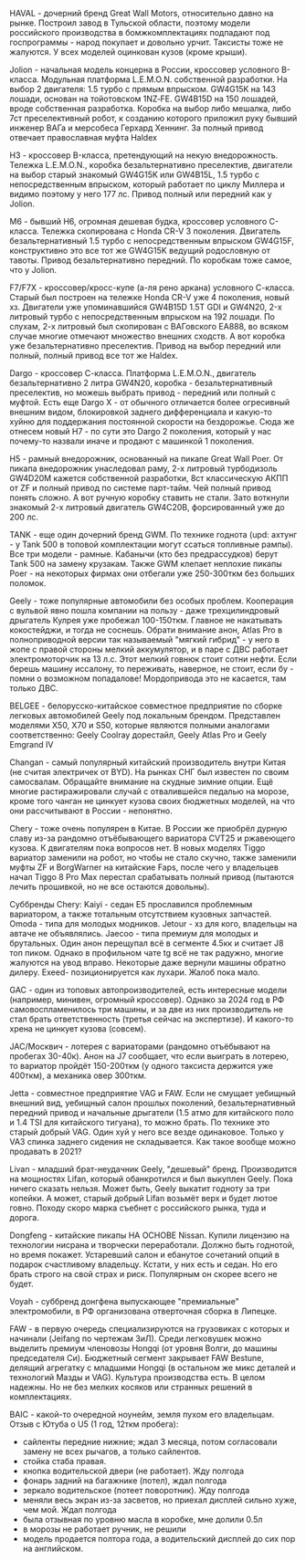 HAVAL - дочерний бренд Great Wall Motors, относительно давно на рынке. Построил завод в Тульской области, поэтому модели российского производства в бомжкомплектациях подпадают под госпрограммы - народ покупает и довольно урчит. Таксисты тоже не жалуются. У всех моделей оцинкован кузов (кроме крыши).

Jolion - начальная модель концерна в России, кроссовер условного B-класса. Модульная платформа L.E.M.O.N. собственной разработки. На выбор 2 двигателя: 1.5 турбо с прямым впрыском. GW4G15K на 143 лошади, основан на тойотовском 1NZ‑FE. GW4B15D на 150 лошадей, вроде собственная разработка. Коробка на выбор либо мешалка, либо 7ст преселективный робот, к созданию которого приложил руку бывший инженер ВАГа и мерсобеса Герхард Хеннинг. За полный привод отвечает православная муфта Haldex

H3 - кроссовер B-класса, претендующий на некую внедорожность. Тележка L.E.M.O.N., коробка безальтернативно преселектив, двигатели на выбор старый знакомый GW4G15K или GW4B15L, 1.5 турбо с непосредственным впрыском, который работает по циклу Миллера и видимо поэтому у него 177 лс. Привод полный или передний как у Jolion.

M6 - бывший H6, огромная дешевая будка, кроссовер условного С-класса. Тележка скопирована с Honda CR-V 3 поколения. Двигатель безальтернативный 1.5 турбо с непосредственным впрыском GW4G15F, конструктивно это все тот же GW4G15K ведущий родословную от тавоты. Привод безальтернативно передний. По коробкам тоже самое, что у Jolion.

F7/F7X - кроссовер/кросс-купе (а-ля рено аркана) условного С-класса. Старый был построен на тележке Honda CR-V уже 4 поколения, новый хз. Двигатели уже упоминавшийся GW4B15D 1.5T GDI и GW4N20, 2-х литровый турбо с непосредственным впрыском на 192 лошади. По слухам, 2-х литровый был скопирован с ВАГовского EA888, во всяком случае многие отмечают множество внешних сходств. А вот коробка уже безальтернативно преселектив. Привод на выбор передний или полный, полный привод все тот же Haldex.

Dargo - кроссовер С-класса. Платформа L.E.M.O.N., двигатель безальтернативно 2 литра GW4N20, коробка - безальтернативный преселектив, но можешь выбрать привод - передний или полный с муфтой. Есть еще Dargo X - от обычного отличается более огресивный внешним видом, блокировкой заднего дифференциала и какую-то хуйню для поддержания постоянной скорости на бездорожье. Сюда же отнесем новый H7 - по сути это Dargo 2 поколения, который у нас почему-то назвали иначе и продают с машинкой 1 поколения.

H5 - рамный внедорожник, основанный на пикапе Great Wall Poer. От пикапа внедорожник унаследовал раму, 2-х литровый турбодизоль GW4D20M кажется собственной разработки, 8ст классическую АКПП от ZF и полный привод по системе парт-тайм. Чей полный привод понять сложно. А вот ручную коробку ставить не стали. Зато воткнули знакомый 2-х литровый двигатель GW4C20B, форсированный уже до 200 лс.

TANK - еще один дочерний бренд GWM. По технике годнота (upd: ахтунг - у Tank 500 в топовой комплектации могут ссаться топливные рампы). Все три модели - рамные. Кабанычи (кто без предрассудков) берут Tank 500 на замену крузакам.
Также GWM клепает неплохие пикапы Poer - на некоторых фирмах они отбегали уже 250-300ткм без больших поломок.


Geely - тоже популярные автомобили без особых проблем. Кооперация с вульвой явно пошла компании на пользу - даже трехцилиндровый дрыгатель Кулрея уже пробежал 100-150ткм. Главное не накатывать кокостейджи, и тогда не соснешь.
Обрати внимание анон, Atlas Pro в полноприводной версии так называемый "мягкий гибрид" - у него в жопе с правой стороны мелкий аккумулятор, и в паре с ДВС работает электромоторчик на 13 л.с. Этот мелкий говнюк стоит сотни нефти. Если берешь машину иссалону, то переживать, наверное, не стоит, если бу - помни о возможном попадалове! Мордопривода это не касается, там только ДВС.

BELGEE - белорусско-китайское совместное предприятие по сборке легковых автомобилей Geely под локальным брендом. Представлен моделями X50, X70 и S50, которые являются полными аналогами соответственно: Geely Coolray дорестайл, Geely Atlas Pro и Geely Emgrand IV



Changan - самый популярный китайский производитель внутри Китая (не считая электричек от BYD). На рынках СНГ был известен по своим самосвалам. Обращайте внимание на скудные зимние опции. Ещё многие растиражировали случай с отвалившейся педалью на морозе, кроме того чанган не цинкует кузова своих бюджетных моделей, на что они рассчитывают в России - непонятно.



Chery - тоже очень популярен в Китае. В России же приобрёл дурную славу из-за рандомно отъёбывающего вариатора CVT25 и ржавеющего кузова. К двигателям пока вопросов нет.
В новых моделях Tiggo вариатор заменили на робот, но чтобы не стало скучно, также заменили муфты ZF и BorgWarner на китайские Faps, после чего у владельцев начал Tiggo 8 Pro Max перестал срабатывать полный привод (пытаются лечить прошивкой, но не все остаются довольны).

Суббренды Chery:
Kaiyi - седан E5 прославился проблемным вариатором, а также тотальным отсутствием кузовных запчастей.
Omoda - типа для молодых модников.
Jetour - хз для кого, владельцы на автаче не объявлялись.
Jaecoo - типа премиум для молодых и брутальных. Один анон перещупал всё в сегменте 4.5кк и считает J8 топ пиком. Однако в профильном чате tg всё не так радужно, многие жалуются на увод вправо. Некоторые даже вернули машины обратно дилеру.
Exeed- позиционируется как лухари. Жалоб пока мало.



GAC - один из топовых автопроизводителей, есть интересные модели (например, минивен, огромный кроссовер). Однако за 2024 год в РФ самовоспламенилось три машины, и за две из них производитель не стал брать ответственность (третья сейчас на экспертизе). И какого-то хрена не цинкует кузова (совсем).



JAC/Москвич - лотерея с вариаторами (рандомно отъёбывают на пробегах 30-40к). Анон на J7 сообщает, что если выиграть в лотерею, то вариатор пройдёт 150-200ткм (у одного таксиста держится уже 400ткм), а механика овер 300ткм.



Jetta - совместное предприятие VAG и FAW. Если не смущает уебищный внешний вид, уебищный салон прошлых поколений, безальтернативный передний привод и начальные дрыгатели (1.5 атмо для китайского поло и 1.4 TSI для китайского тигуана), то можно брать. По технике это старый добрый VAG. Один хуй у него все везде одинаковое. Только у VA3 спинка заднего сидения не складывается. Как такое вообще можно продавать в 2021?



Livan - младший брат-неудачник Geely, "дешевый" бренд. Производится на мощностях Lifan, который обанкротился и был выкуплен Geely. Пока ничего сказать нельзя. Может быть, Geely выкатит годноту за три копейки. А может, старый добрый Lifan возьмёт верх и будет лютое говно. Походу скоро марка съебнет с российского рынка, туда и дорога.



Dongfeng - китайские пикапы НА ОСНОВЕ Nissan. Купили лицензию на технологии нисрана и творчески переработали. Должно быть годнотой, но время покажет. Устаревший салон и ебанутое сочетаний опций в подарок счастливому владельцу. Кстати, у них есть и седан. Но его брать строго на свой страх и риск. Популярным он скорее всего не будет.

Voyah - суббренд донгфена выпускающее "премиальные" электромобили, в РФ организована отверточная сборка в Липецке.


FAW - в первую очередь специализируются на грузовиках с которых и начинали (Jeifang по чертежам ЗиЛ). Среди легковушек можно выделить премиум членовозы
Hongqi (от уровня Волги, до машины председателя Си). Бюджетный сегмент закрывает FAW Bestune, делящий агрегатку с младшими Hongqi (в остальном же микс деталей и технологий Мазды и VAG). Культура производства есть. В целом надежны. Но не без мелких косяков или странных решений в комплектациях.



BAIC - какой-то очередной ноунейм, земля пухом его владельцам. Отзыв с Ютуба о U5 (1 год, 12ткм пробега):
- сайленты передние нижние; ждал 3 месяца, потом согласовали замену не всех рычагов, а только сайлентов.
- стойка стаба правая.
- кнопка водительской двери (не работает). Жду полгода
- фонарь задний на багажнике (потел), ждал полгода
- зеркало водительское (потеет поворотник). Жду полгода
- меняли весь экран из-за засветов, но приехал дисплей сильно хуже, чем мой. Ждал полгода
- была отзывная по уровню масла в коробке, мне долили 0.5л
- в морозы не работает ручник, не решили
- модель продается полтора года, а водительский дисплей до сих пор на английском.
